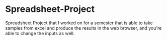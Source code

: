 # Spreadsheet-Project
Spreadsheet Project that I worked on for a semester that is able to take samples from excel and produce the results in the web browser, and you're able to change the inputs as well. 
